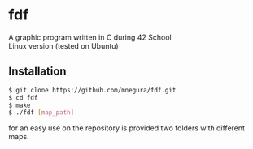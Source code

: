 # fdf
A graphic program written in C during 42 School <br />
Linux version (tested on Ubuntu)
<br />
## Installation

```sh
$ git clone https://github.com/mnegura/fdf.git
$ cd fdf
$ make
$ ./fdf [map_path]
```
for an easy use on the repository is provided two folders with different maps.